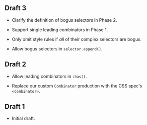 ## Draft 3

* Clarify the definition of bogus selectors in Phase 2.

* Support single leading combinators in Phase 1.

* Only omit style rules if _all_ of their complex selectors are bogus.

* Allow bogus selectors in `selector.append()`.

## Draft 2

* Allow leading combinators in `:has()`.

* Replace our custom `Combinator` production with the CSS spec's `<combinator>`.

## Draft 1

* Initial draft.
